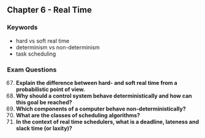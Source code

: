 ## Chapter 6 - Real Time

### Keywords

* hard vs soft real time
* determinism vs non-determinism
* task scheduling

### Exam Questions

67. **Explain the difference between hard- and soft real time from a probabilistic point of view.**
68. **Why should a control system behave deterministically and how can this goal be reached?**
69. **Which components of a computer behave non-deterministically?**
70. **What are the classes of scheduling algorithms?**
71. **In the context of real time schedulers, what is a deadline, lateness and slack time (or laxity)?**
